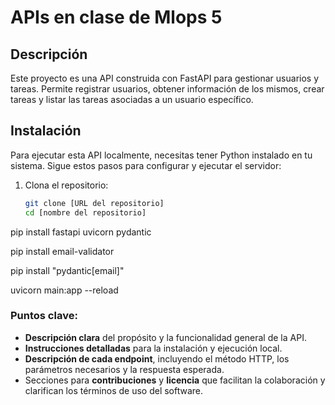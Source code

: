 # APIs en clase de Mlops 5

## Descripción
Este proyecto es una API construida con FastAPI para gestionar usuarios y tareas. Permite registrar usuarios, obtener información de los mismos, crear tareas y listar las tareas asociadas a un usuario específico.

## Instalación

Para ejecutar esta API localmente, necesitas tener Python instalado en tu sistema. Sigue estos pasos para configurar y ejecutar el servidor:

1. Clona el repositorio:
   ```bash
   git clone [URL del repositorio]
   cd [nombre del repositorio]

pip install fastapi uvicorn pydantic

pip install email-validator

pip install "pydantic[email]"


uvicorn main:app --reload




### Puntos clave:
- **Descripción clara** del propósito y la funcionalidad general de la API.
- **Instrucciones detalladas** para la instalación y ejecución local.
- **Descripción de cada endpoint**, incluyendo el método HTTP, los parámetros necesarios y la respuesta esperada.
- Secciones para **contribuciones** y **licencia** que facilitan la colaboración y clarifican los términos de uso del software.